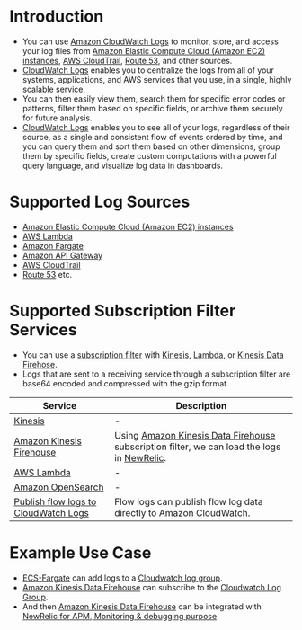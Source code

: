 # Introduction
- You can use [Amazon CloudWatch Logs](https://docs.aws.amazon.com/AmazonCloudWatch/latest/logs/WhatIsCloudWatchLogs.html) to monitor, store, and access your log files from [Amazon Elastic Compute Cloud (Amazon EC2) instances](../3_ComputeServices/AmazonEC2/Readme.md), [AWS CloudTrail](AWSCloudTrail.md), [Route 53](../1_NetworkingAndContentDelivery/1_EdgeNetworking/AmazonRoute53.md), and other sources.
- [CloudWatch Logs]() enables you to centralize the logs from all of your systems, applications, and AWS services that you use, in a single, highly scalable service. 
- You can then easily view them, search them for specific error codes or patterns, filter them based on specific fields, or archive them securely for future analysis. 
- [CloudWatch Logs]() enables you to see all of your logs, regardless of their source, as a single and consistent flow of events ordered by time, and you can query them and sort them based on other dimensions, group them by specific fields, create custom computations with a powerful query language, and visualize log data in dashboards.

# Supported Log Sources
- [Amazon Elastic Compute Cloud (Amazon EC2) instances](../3_ComputeServices/AmazonEC2/Readme.md)
- [AWS Lambda](../3_ComputeServices/AWSLambda/Readme.md)
- [Amazon Fargate](../3_ComputeServices/AWSFargate.md)
- [Amazon API Gateway](../1_NetworkingAndContentDelivery/2_ApplicationNetworking/AmazonAPIGateway/Readme.md)
- [AWS CloudTrail](AWSCloudTrail.md)
- [Route 53](../1_NetworkingAndContentDelivery/1_EdgeNetworking/AmazonRoute53.md) etc.

# Supported Subscription Filter Services
- You can use a [subscription filter](https://docs.aws.amazon.com/AmazonCloudWatch/latest/logs/SubscriptionFilters.html) with [Kinesis](../10_BigDataComponents/StreamProcessing/AmazonKinesis/Readme.md), [Lambda](../3_ComputeServices/AWSLambda/Readme.md), or [Kinesis Data Firehose](../10_BigDataComponents/StreamProcessing/AmazonKinesis/AmazonKinesisDataFirehouse.md). 
- Logs that are sent to a receiving service through a subscription filter are base64 encoded and compressed with the gzip format.

| Service                                                                                                            | Description                                                                                                                                                                                                                                                                     |
|--------------------------------------------------------------------------------------------------------------------|---------------------------------------------------------------------------------------------------------------------------------------------------------------------------------------------------------------------------------------------------------------------------------|
| [Kinesis](../10_BigDataComponents/StreamProcessing/AmazonKinesis/Readme.md)                                        | -                                                                                                                                                                                                                                                                               |
| [Amazon Kinesis Firehouse](../10_BigDataComponents/StreamProcessing/AmazonKinesis/AmazonKinesisDataFirehouse.md)   | Using [Amazon Kinesis Data Firehouse](../10_BigDataComponents/StreamProcessing/AmazonKinesis/AmazonKinesisDataFirehouse.md) subscription filter, we can load the logs in [NewRelic](https://docs.newrelic.com/docs/logs/forward-logs/stream-logs-using-kinesis-data-firehose/). |
| [AWS Lambda](../3_ComputeServices/AWSLambda/Readme.md)                                                             | -                                                                                                                                                                                                                                                                               |
| [Amazon OpenSearch](../6_DatabaseServices/AmazonOpenSearch.md)                                                     | -                                                                                                                                                                                                                                                                               |
| [Publish flow logs to CloudWatch Logs](https://docs.aws.amazon.com/vpc/latest/userguide/flow-logs-cwl.html)                                                                               | Flow logs can publish flow log data directly to Amazon CloudWatch.                                                                                                                                                                                                                                                                                |

# Example Use Case
- [ECS-Fargate](../3_ComputeServices/AWSFargate.md) can add logs to a [Cloudwatch log group]().
- [Amazon Kinesis Data Firehouse](../10_BigDataComponents/StreamProcessing/AmazonKinesis/AmazonKinesisDataFirehouse.md) can subscribe to the [Cloudwatch Log Group]().
- And then [Amazon Kinesis Data Firehouse](../10_BigDataComponents/StreamProcessing/AmazonKinesis/AmazonKinesisDataFirehouse.md) can be integrated with [NewRelic for APM, Monitoring & debugging purpose](https://docs.newrelic.com/docs/logs/forward-logs/stream-logs-using-kinesis-data-firehose/).

